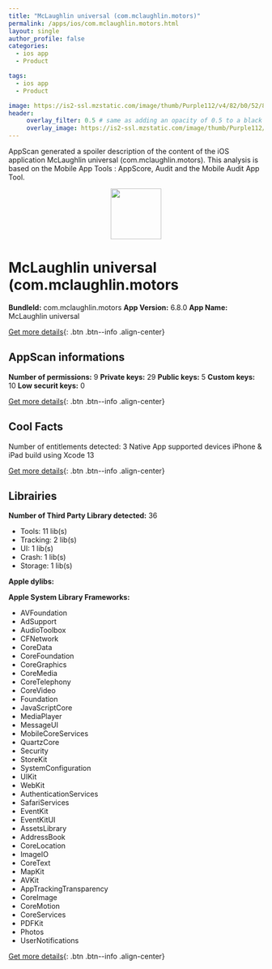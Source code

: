 ```yaml
---
title: "McLaughlin universal (com.mclaughlin.motors)"
permalink: /apps/ios/com.mclaughlin.motors.html
layout: single
author_profile: false
categories: 
  - ios app 
  - Product 

tags: 
  - ios app 
  - Product 

image: https://is2-ssl.mzstatic.com/image/thumb/Purple112/v4/82/b0/52/82b05295-f29b-a0f5-196d-ea7bfc7dbe1b/AppIcon-1x_U007emarketing-0-7-0-85-220.jpeg/512x512bb.jpg
header: 
     overlay_filter: 0.5 # same as adding an opacity of 0.5 to a black background
     overlay_image: https://is2-ssl.mzstatic.com/image/thumb/Purple112/v4/82/b0/52/82b05295-f29b-a0f5-196d-ea7bfc7dbe1b/AppIcon-1x_U007emarketing-0-7-0-85-220.jpeg/512x512bb.jpg
---
```

AppScan generated a spoiler description of the content of the iOS application McLaughlin universal (com.mclaughlin.motors). This analysis is based on the Mobile App Tools : AppScore, Audit and the Mobile Audit App Tool.

  
  
<div style="text-align: center;"><img src="https://is2-ssl.mzstatic.com/image/thumb/Purple112/v4/82/b0/52/82b05295-f29b-a0f5-196d-ea7bfc7dbe1b/AppIcon-1x_U007emarketing-0-7-0-85-220.jpeg/512x512bb.jpg" width="100" height="100"></div>  
  
# McLaughlin universal (com.mclaughlin.motors

**BundleId:** com.mclaughlin.motors
**App Version:** 6.8.0
**App Name:** McLaughlin universal


[Get more details](/pricing.html){: .btn .btn--info .align-center}  
  
## AppScan informations 

**Number of permissions:** 9
**Private keys:** 29
**Public keys:** 5
**Custom keys:** 10
**Low securit keys:** 0
  
[Get more details](/pricing.html){: .btn .btn--info .align-center}

## Cool Facts

Number of entitlements detected: 3
Native App
supported devices iPhone & iPad
build using Xcode 13
  
[Get more details](/pricing.html){: .btn .btn--info .align-center}

## Librairies 
**Number of Third Party Library detected:** 36
- Tools: 11 lib(s)
- Tracking: 2 lib(s)
- UI: 1 lib(s)
- Crash: 1 lib(s)
- Storage: 1 lib(s)

**Apple dylibs:**


**Apple System Library Frameworks:**
- AVFoundation
- AdSupport
- AudioToolbox
- CFNetwork
- CoreData
- CoreFoundation
- CoreGraphics
- CoreMedia
- CoreTelephony
- CoreVideo
- Foundation
- JavaScriptCore
- MediaPlayer
- MessageUI
- MobileCoreServices
- QuartzCore
- Security
- StoreKit
- SystemConfiguration
- UIKit
- WebKit
- AuthenticationServices
- SafariServices
- EventKit
- EventKitUI
- AssetsLibrary
- AddressBook
- CoreLocation
- ImageIO
- CoreText
- MapKit
- AVKit
- AppTrackingTransparency
- CoreImage
- CoreMotion
- CoreServices
- PDFKit
- Photos
- UserNotifications


  
[Get more details](/pricing.html){: .btn .btn--info .align-center}

